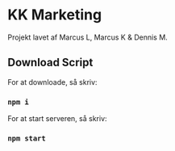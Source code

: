 # KK Marketing

Projekt lavet af Marcus L, Marcus K & Dennis M.

## Download Script

For at downloade, så skriv:

### `npm i`

For at start serveren, så skriv:

### `npm start`
